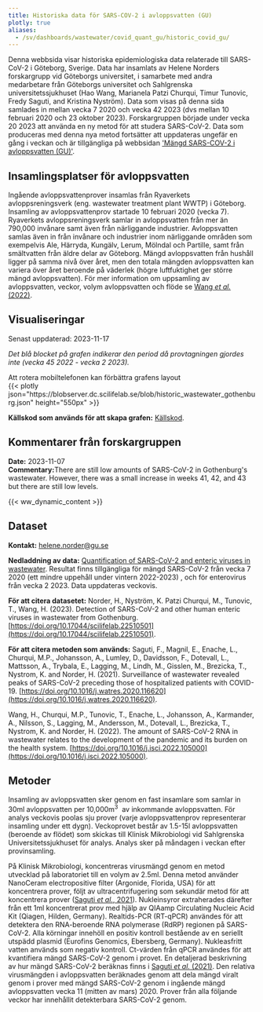 ```yaml
---
title: Historiska data för SARS-COV-2 i avloppsvatten (GU)
plotly: true
aliases:
  - /sv/dashboards/wastewater/covid_quant_gu/historic_covid_gu/
---
```


Denna webbsida visar historiska epidemiologiska data relaterade till SARS-CoV-2 i Göteborg, Sverige. Data har insamlats av Helene Norders forskargrupp vid Göteborgs universitet, i samarbete med andra medarbetare från Göteborgs universitet och Sahlgrenska universitetssjukhuset (Hao Wang, Marianela Patzi Churqui, Timur Tunovic, Fredy Saguti, and Kristina Nyström). Data som visas på denna sida samlades in mellan vecka 7 2020 och vecka 42 2023 (dvs mellan 10 februari 2020 och 23 oktober 2023). Forskargruppen började under vecka 20 2023 att använda en ny metod för att studera SARS-CoV-2. Data som produceras med denna nya metod fortsätter att uppdateras ungefär en gång i veckan och är tillgängliga på webbsidan ['Mängd SARS-COV-2 i avloppsvatten (GU)'](/sv/dashboards/wastewater/covid_quantification/covid_quant_gu/).

## Insamlingsplatser för avloppsvatten

Ingående avloppsvattenprover insamlas från Ryaverkets avloppsreningsverk (eng. wastewater treatment plant WWTP) i Göteborg. Insamling av avloppsvattenprov startade 10 februari 2020 (vecka 7). Ryaverkets avloppsreningsverk samlar in avloppsvatten från mer än 790,000 invånare samt även från närliggande industrier. Avloppsvatten samlas även in från invånare och industrier inom närliggande områden som exempelvis Ale, Härryda, Kungälv, Lerum, Mölndal och Partille, samt från smältvatten från äldre delar av Göteborg. Mängd avloppsvatten från hushåll ligger på samma nivå över året, men den totala mängden avloppsvatten kan variera över året beroende på väderlek (högre luftfuktighet ger större mängd avloppsvatten). För mer information om uppsamling av avloppsvatten, veckor, volym avloppsvatten och flöde se [Wang _et al._ (2022)](https://pubmed.ncbi.nlm.nih.gov/36035197/).

## Visualiseringar

<div class="alert alert-info">Senast uppdaterad: 2023-11-17</span></div>

_Det blå blocket på grafen indikerar den period då provtagningen gjordes inte (vecka 45 2022 - vecka 2 2023)._

<div class="d-md-none alert alert-info">
  Att rotera mobiltelefonen kan förbättra grafens layout
</div>

 <div class="plot_wrapper mb-3">
  <div class="table-responsive">{{< plotly json="https://blobserver.dc.scilifelab.se/blob/historic_wastewater_gothenburg.json" height="550px" >}}</div>
</div>

**Källskod som används för att skapa grafen:** [Källskod](https://github.com/ScilifelabDataCentre/covid-portal-visualisations/blob/main/wastewater/gothenburg_covid_historic.py).

## Kommentarer från forskargruppen

<div><b>Date:</b> 2023-11-07<br><b>Commentary:</b>There are still low amounts of SARS-CoV-2 in Gothenburg's wastewater. However, there was a small increase in weeks 41, 42, and 43 but there are still low levels.</div>

{{< ww_dynamic_content >}}

## Dataset

**Kontakt:** <helene.norder@gu.se>

**Nedladdning av data:** [Quantification of SARS-CoV-2 and enteric viruses in wastewater](https://github.com/ScilifelabDataCentre/covid-portal/raw/develop/static/ww_data_temp/wastewater_data_gu_allviruses.xlsx). Resultat finns tillgängliga för mängd SARS-CoV-2 från vecka 7 2020 (ett mindre uppehåll under vintern 2022-2023) , och för enterovirus från vecka 2 2023. Data uppdateras veckovis.

**För att citera datasetet:** Norder, H., Nyström, K. Patzi Churqui, M., Tunovic, T., Wang, H. (2023). Detection of SARS-CoV-2 and other human enteric viruses in wastewater from Gothenburg. [https://doi.org/10.17044/scilifelab.22510501](https://doi.org/10.17044/scilifelab.22510501).

**För att citera metoden som används:**
Saguti, F., Magnil, E., Enache, L., Churqui, M.P., Johansson, A., Lumley, D., Davidsson, F., Dotevall, L., Mattsson, A., Trybala, E., Lagging, M., Lindh, M., Gisslen, M., Brezicka, T., Nystrom, K. and Norder, H. (2021). Surveillance of wastewater revealed peaks of SARS-CoV-2 preceding those of hospitalized patients with COVID-19. [https://doi.org/10.1016/j.watres.2020.116620](https://doi.org/10.1016/j.watres.2020.116620).

Wang, H., Churqui, M.P., Tunovic, T., Enache, L., Johansson, A., Karmander, A., Nilsson, S., Lagging, M., Andersson, M., Dotevall, L., Brezicka, T., Nystrom, K. and Norder, H. (2022). The amount of SARS-CoV-2 RNA in wastewater relates to the development of the pandemic and its burden on the health system. [https://doi.org/10.1016/j.isci.2022.105000](https://doi.org/10.1016/j.isci.2022.105000).

## Metoder

Insamling av avloppsvatten sker genom en fast insamlare som samlar in 30ml avloppsvatten per 10,000m<sup>3</sup>  av inkommande avloppsvatten. För analys veckovis poolas sju prover (varje avloppsvattenprov representerar insamling under ett dygn). Veckoprovet består av 1.5-15l avloppsvatten (beroende av flödet) som skickas till Klinisk Mikrobiologi vid Sahlgrenska Universitetssjukhuset för analys. Analys sker på måndagen i veckan efter provinsamling.

På Klinisk Mikrobiologi, koncentreras virusmängd genom en metod utvecklad på laboratoriet till en volym av 2.5ml. Denna metod använder NanoCeram electropositive filter (Argonide, Florida, USA) för att koncentrera prover, följt av ultracentrifugering som sekundär metod för att koncentrera prover ([Saguti _et al._, 2021](https://pubmed.ncbi.nlm.nih.gov/33212338/)). Nukleinsyror extraherades därefter från ett 1ml koncentrerat prov med hjälp av QIAamp Circulating Nucleic Acid Kit (Qiagen, Hilden, Germany). Realtids-PCR (RT-qPCR) användes för att detektera den RNA-beroende RNA polymerase (RdRP) regionen på SARS-CoV-2. Alla körningar innehöll en positiv kontroll bestående av en seriellt utspädd plasmid (Eurofins Genomics, Ebersberg, Germany). Nukleasfritt vatten används som negativ kontroll. Ct-värden från qPCR användes för att kvantifiera mängd SARS-CoV-2 genom i provet. En detaljerad beskrivning av hur mängd SARS-CoV-2 beräknas finns i [Saguti _et al._ (2021)](https://pubmed.ncbi.nlm.nih.gov/33212338/). Den relativa virusmängden i avloppsvatten beräknades genom att dela mängd viralt genom i prover med mängd SARS-CoV-2 genom i ingående mängd avloppsvatten vecka 11 (mitten av mars) 2020. Prover från alla följande veckor har innehållit detekterbara SARS-CoV-2 genom.
